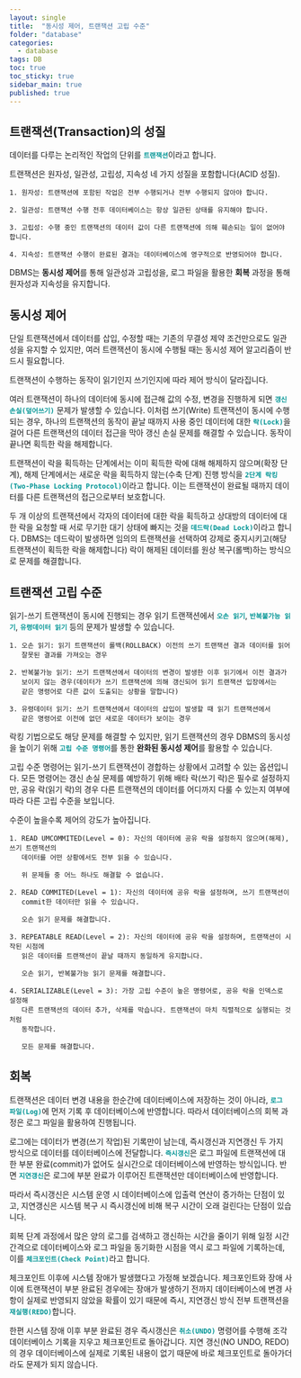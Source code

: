 ```yaml
---
layout: single
title:  "동시성 제어, 트랜잭션 고립 수준"
folder: "database"
categories:
  - database
tags: DB
toc: true
toc_sticky: true
sidebar_main: true
published: true
---
```


## 트랜잭션(Transaction)의 성질
데이터를 다루는 논리적인 작업의 단위를 <span style="color: rgb(3, 150, 150); font-weight: bold;">`트랜잭션`</span>이라고 합니다.

트랜잭션은 원자성, 일관성, 고립성, 지속성 네 가지 성질을 포함합니다(ACID 성질).

	1. 원자성: 트랜잭션에 포함된 작업은 전부 수행되거나 전부 수행되지 않아야 합니다.
    
    2. 일관성: 트랜잭션 수행 전후 데이터베이스는 항상 일관된 상태를 유지해야 합니다.
    
    3. 고립성: 수행 중인 트랜잭션의 데이터 값이 다른 트랜잭션에 의해 훼손되는 일이 없어야 합니다.
    
    4. 지속성: 트랜잭션 수행이 완료된 결과는 데이터베이스에 영구적으로 반영되어야 합니다.

DBMS는 **동시성 제어**를 통해 일관성과 고립성을, 로그 파일을 활용한 **회복** 과정을 통해 원자성과 지속성을 유지합니다.

## 동시성 제어
단일 트랜잭션에서 데이터를 삽입, 수정할 때는 기존의 무결성 제약 조건만으로도 일관성을 유지할 수 있지만, 여러 트랜잭션이 동시에 수행될 때는 동시성 제어 알고리즘이 반드시 필요합니다.

트랜잭션이 수행하는 동작이 읽기인지 쓰기인지에 따라 제어 방식이 달라집니다.

여러 트랜잭션이 하나의 데이터에 동시에 접근해 값의 수정, 변경을 진행하게 되면 <span style="color: rgb(3, 150, 150); font-weight: bold;">`갱신 손실(덮어쓰기)`</span> 문제가 발생할 수 있습니다. 이처럼 쓰기(Write) 트랜잭션이 동시에 수행되는 경우, 하나의 트랜잭션의 동작이 끝날 때까지 사용 중인 데이터에 대한 <span style="color: rgb(3, 150, 150); font-weight: bold;">`락(Lock)`</span>을 걸어 다른 트랜잭션의 데이터 접근을 막아 갱신 손실 문제를 해결할 수 있습니다. 동작이 끝나면 획득한 락을 해제합니다.

트랜잭션이 락을 획득하는 단계에서는 이미 획득한 락에 대해 해제하지 않으며(확장 단계), 해제 단계에서는 새로운 락을 획득하지 않는(수축 단계) 진행 방식을 <span style="color: rgb(3, 150, 150); font-weight: bold;">`2단계 락킹(Two-Phase Locking Protocol)`</span>이라고 합니다. 이는 트랜잭션이 완료될 때까지 데이터를 다른 트랜잭션의 접근으로부터 보호합니다.

두 개 이상의 트랜잭션에서 각자의 데이터에 대한 락을 획득하고 상대방의 데이터에 대한 락을 요청할 때 서로 무기한 대기 상태에 빠지는 것을 <span style="color: rgb(3, 150, 150); font-weight: bold;">`데드락(Dead Lock)`</span>이라고 합니다. DBMS는 데드락이 발생하면 임의의 트랜잭션을 선택하여 강제로 중지시키고(해당 트랜잭션이 획득한 락을 해제합니다) 락이 해제된 데이터를 원상 복구(롤백)하는 방식으로 문제를 해결합니다.

## 트랜잭션 고립 수준
읽기-쓰기 트랜잭션이 동시에 진행되는 경우 읽기 트랜잭션에서 <span style="color: rgb(3, 150, 150); font-weight: bold;">`오손 읽기`</span>, <span style="color: rgb(3, 150, 150); font-weight: bold;">`반복불가능 읽기`</span>, <span style="color: rgb(3, 150, 150); font-weight: bold;">`유령데이터 읽기`</span> 등의 문제가 발생할 수 있습니다.

	1. 오손 읽기: 읽기 트랜잭션이 롤백(ROLLBACK) 이전의 쓰기 트랜잭션 결과 데이터를 읽어 
       잘못된 결과를 가져오는 경우
    
    2. 반복불가능 읽기: 쓰기 트랜잭션에서 데이터의 변경이 발생한 이후 읽기에서 이전 결과가
       보이지 않는 경우(데이터가 쓰기 트랜잭션에 의해 갱신되어 읽기 트랜잭션 입장에서는
       같은 명령어로 다른 값이 도출되는 상황을 말합니다)
    
    3. 유령데이터 읽기: 쓰기 트랜잭션에서 데이터의 삽입이 발생할 때 읽기 트랜잭션에서
       같은 명령어로 이전에 없던 새로운 데이터가 보이는 경우

락킹 기법으로도 해당 문제를 해결할 수 있지만, 읽기 트랜잭션의 경우 DBMS의 동시성을 높이기 위해 <span style="color: rgb(3, 150, 150); font-weight: bold;">`고립 수준 명령어`</span>를 통한 **완화된 동시성 제어**를 활용할 수 있습니다.

고립 수준 명령어는 읽기-쓰기 트랜잭션이 경합하는 상황에서 고려할 수 있는 옵션입니다. 모든 명령어는 갱신 손실 문제를 예방하기 위해 배타 락(쓰기 락)은 필수로 설정하지만, 공유 락(읽기 락)의 경우 다른 트랜잭션의 데이터를 어디까지 다룰 수 있는지 여부에 따라 다른 고립 수준을 보입니다.

수준이 높을수록 제어의 강도가 높아집니다.

	1. READ UMCOMMITED(Level = 0): 자신의 데이터에 공유 락을 설정하지 않으며(해제), 쓰기 트랜잭션의
       데이터를 어떤 상황에서도 전부 읽을 수 있습니다.
       
       위 문제들 중 어느 하나도 해결할 수 없습니다.
       
    2. READ COMMITED(Level = 1): 자신의 데이터에 공유 락을 설정하며, 쓰기 트랜잭션이
       commit한 데이터만 읽을 수 있습니다.
       
       오손 읽기 문제를 해결합니다.
       
    3. REPEATABLE READ(Level = 2): 자신의 데이터에 공유 락을 설정하며, 트랜잭션이 시작된 시점에
       읽은 데이터를 트랜잭션이 끝날 때까지 동일하게 유지합니다. 
       
       오손 읽기, 반복불가능 읽기 문제를 해결합니다.
       
    4. SERIALIZABLE(Level = 3): 가장 고립 수준이 높은 명령어로, 공유 락을 인덱스로 설정해
       다른 트랜잭션의 데이터 추가, 삭제를 막습니다. 트랜잭션이 마치 직렬적으로 실행되는 것처럼
       동작합니다.
       
       모든 문제를 해결합니다.

## 회복
트랜잭션은 데이터 변경 내용을 한순간에 데이터베이스에 저장하는 것이 아니라, <span style="color: rgb(3, 150, 150); font-weight: bold;">`로그 파일(Log)`</span>에 먼저 기록 후 데이터베이스에 반영합니다. 따라서 데이터베이스의 회복 과정은 로그 파일을 활용하여 진행됩니다.

로그에는 데이터가 변경(쓰기 작업)된 기록만이 남는데, 즉시갱신과 지연갱신 두 가지 방식으로 데이터를 데이터베이스에 전달합니다. <span style="color: rgb(3, 150, 150); font-weight: bold;">`즉시갱신`</span>은 로그 파일에 트랜잭션에 대한 부분 완료(commit)가 없어도 실시간으로 데이터베이스에 반영하는 방식입니다. 반면 <span style="color: rgb(3, 150, 150); font-weight: bold;">`지연갱신`</span>은 로그에 부분 완료가 이루어진 트랜잭션만 데이터베이스에 반영합니다.

따라서 즉시갱신은 시스템 운영 시 데이터베이스에 입출력 연산이 증가하는 단점이 있고, 지연갱신은 시스템 복구 시 즉시갱신에 비해 복구 시간이 오래 걸린다는 단점이 있습니다.

회복 단계 과정에서 많은 양의 로그를 검색하고 갱신하는 시간을 줄이기 위해 일정 시간 간격으로 데이터베이스와 로그 파일을 동기화한 시점을 역시 로그 파일에 기록하는데, 이를 <span style="color: rgb(3, 150, 150); font-weight: bold;">`체크포인트(Check Point)`</span>라고 합니다.

체크포인트 이후에 시스템 장애가 발생했다고 가정해 보겠습니다. 체크포인트와 장애 사이에 트랜잭션이 부분 완료된 경우에는 장애가 발생하기 전까지 데이터베이스에 변경 사항이 실제로 반영되지 않았을 확률이 있기 때문에 즉시, 지연갱신 방식 전부 트랜잭션을 <span style="color: rgb(3, 150, 150); font-weight: bold;">`재실행(REDO)`</span>합니다.

한편 시스템 장애 이후 부분 완료된 경우 즉시갱신은 <span style="color: rgb(3, 150, 150); font-weight: bold;">`취소(UNDO)`</span> 명령어를 수행해 조각 데이터베이스 기록을 지우고 체크포인트로 돌아갑니다. 지연 갱신(NO UNDO, REDO)의 경우 데이터베이스에 실제로 기록된 내용이 없기 때문에 바로 체크포인트로 돌아가더라도 문제가 되지 않습니다.